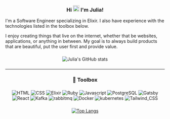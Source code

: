 <div align="center">
  
### Hi <img src="https://raw.githubusercontent.com/MartinHeinz/MartinHeinz/master/wave.gif" width="20px"> I'm Julia!
  
</div>


I'm a Software Engineer specializing in Elixir. I also have experience with the technologies listed in the toolbox below.

I enjoy creating things that live on the internet, whether that be websites, applications, or anything in between. My goal is to always build products that are beautiful, put the user first and provide value. 

###

<div align="center">
  
![Julia's GitHub stats](https://github-readme-stats.vercel.app/api?username=JuliaMathias&theme=tokyonight)
  
###
</div>


---



<div align="center">
  
  ### 🧰 Toolbox

  ###
  ###
  
  
![HTML](https://img.shields.io/badge/HTML5-E34F26?style=for-the-badge&logo=html5&logoColor=white) ![CSS](	https://img.shields.io/badge/CSS3-1572B6?style=for-the-badge&logo=css3&logoColor=white) ![Elixir](https://img.shields.io/badge/Elixir-4B275F?style=for-the-badge&logo=elixir&logoColor=white) ![Ruby](https://img.shields.io/badge/Ruby-CC342D?style=for-the-badge&logo=ruby&logoColor=white) ![Javascript](https://img.shields.io/badge/JavaScript-F7DF1E?style=for-the-badge&logo=javascript&logoColor=black) ![PostgreSQL](https://img.shields.io/badge/PostgreSQL-316192?style=for-the-badge&logo=postgresql&logoColor=white) ![Gatsby](https://img.shields.io/badge/Gatsby-663399?style=for-the-badge&logo=gatsby&logoColor=white) ![React](https://img.shields.io/badge/React-20232A?style=for-the-badge&logo=react&logoColor=61DAFB) ![Kafka](https://img.shields.io/badge/Apache_Kafka-231F20?style=for-the-badge&logo=apache-kafka&logoColor=white) ![rabbitmq](https://img.shields.io/badge/rabbitmq-%23FF6600.svg?&style=for-the-badge&logo=rabbitmq&logoColor=white) ![Docker](https://img.shields.io/badge/Docker-2CA5E0?style=for-the-badge&logo=docker&logoColor=white) ![kubernetes](https://img.shields.io/badge/kubernetes-326ce5.svg?&style=for-the-badge&logo=kubernetes&logoColor=white) ![Tailwind_CSS](https://img.shields.io/badge/Tailwind_CSS-38B2AC?style=for-the-badge&logo=tailwind-css&logoColor=white) 
   
  
  ###
</div>

<div align="center">

[![Top Langs](https://github-readme-stats.vercel.app/api/top-langs/?username=JuliaMathias&hide=java,html,css&theme=tokyonight)](https://github.com/anuraghazra/github-readme-stats)
  
</div>



